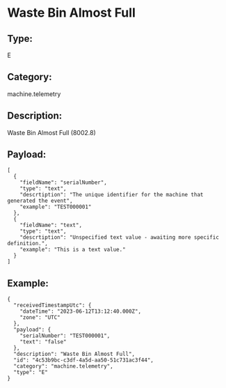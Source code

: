 # Waste Bin Almost Full

## Type:

E

## Category:

machine.telemetry

## Description: 

Waste Bin Almost Full (8002.8)

## Payload:

```
[
  {
    "fieldName": "serialNumber",
    "type": "text",
    "descrtiption": "The unique identifier for the machine that generated the event",
    "example": "TEST000001"
  },
  {
    "fieldName": "text",
    "type": "text",
    "descrtiption": "Unspecified text value - awaiting more specific definition.",
    "example": "This is a text value."
  }
]
```

## Example:

```
{
  "receivedTimestampUtc": {
    "dateTime": "2023-06-12T13:12:40.000Z",
    "zone": "UTC"
  },
  "payload": {
    "serialNumber": "TEST000001",
    "text": "false"
  },
  "description": "Waste Bin Almost Full",
  "id": "4c53b9bc-c3df-4a5d-aa50-51c731ac3f44",
  "category": "machine.telemetry",
  "type": "E"
}
```
